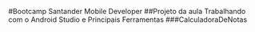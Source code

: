 #Bootcamp Santander Mobile Developer
##Projeto da aula Trabalhando com o Android Studio e Principais  Ferramentas
###CalculadoraDeNotas